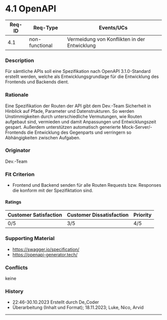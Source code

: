 # 4.1 OpenAPI

| Req-ID | Req-Type       | Events/UCs                                   |
| ------ | -------------- | -------------------------------------------- |
| 4.1    | non-functional | Vermeidung von Konflikten in der Entwicklung |

### Description
Für sämtliche APIs soll eine Spezifikation nach OpenAPI 3.1.0-Standard erstellt werden, welche als Entwicklungsgrundlage für die Entwicklung des Frontends und Backends dient.

### Rationale
Eine Spezifikation der Routen der API gibt dem Dev.-Team Sicherheit in Hinblick auf Pfade, Parameter und Datenstrukturen. So werden Unstimmigkeiten durch unterschiedliche Vermutungen, wie Routen aufgebaut sind, vermieden und damit Anpassungen und Entwicklungszeit gespart. Außerdem unterstützen automatisch generierte Mock-Server/-Frontends die Entwicklung des Gegenparts und verringern so Abhängigkeiten zwischen Aufgaben.

### Originator
Dev.-Team

### Fit Criterion
- Frontend und Backend senden für alle Routen Requests bzw. Responses die konform mit der Spezifiktation sind.

#### Ratings
| Customer Satisfaction | Customer Dissatisfaction | Priority |
| -------------------- | ----------------------- | -------- |
| 0/5                  | 3/5                     | 4/5        |

### Supporting Material
- https://swagger.io/specification/
- https://openapi-generator.tech/

### Conflicts
keine

### History
- 22:46-30.10.2023 Erstellt durch De_Coder
- Überarbeitung (Inhalt und Format); 18.11.2023; Luke, Nico, Arvid
---